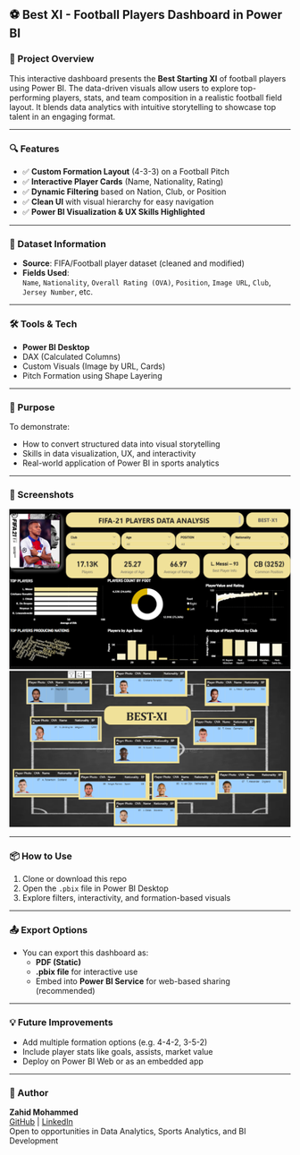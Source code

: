 
## ⚽ Best XI - Football Players Dashboard in Power BI

### 📌 Project Overview

This interactive dashboard presents the **Best Starting XI** of football players using Power BI. The data-driven visuals allow users to explore top-performing players, stats, and team composition in a realistic football field layout. It blends data analytics with intuitive storytelling to showcase top talent in an engaging format.

---

### 🔍 Features

- ✅ **Custom Formation Layout** (4-3-3) on a Football Pitch
- ✅ **Interactive Player Cards** (Name, Nationality, Rating)
- ✅ **Dynamic Filtering** based on Nation, Club, or Position
- ✅ **Clean UI** with visual hierarchy for easy navigation
- ✅ **Power BI Visualization & UX Skills Highlighted**

---

### 📁 Dataset Information

- **Source**: FIFA/Football player dataset (cleaned and modified)
- **Fields Used**:  
  `Name`, `Nationality`, `Overall Rating (OVA)`, `Position`, `Image URL`, `Club`, `Jersey Number`, etc.

---

### 🛠️ Tools & Tech

- **Power BI Desktop**
- DAX (Calculated Columns)
- Custom Visuals (Image by URL, Cards)
- Pitch Formation using Shape Layering

---

### 🎯 Purpose

To demonstrate:
- How to convert structured data into visual storytelling  
- Skills in data visualization, UX, and interactivity  
- Real-world application of Power BI in sports analytics

---

### 📸 Screenshots

![homepage view](images/homepage.png)
![Player Card Details](images/BESTXI-SHOW.png)

---

### 📦 How to Use

1. Clone or download this repo
2. Open the `.pbix` file in Power BI Desktop
3. Explore filters, interactivity, and formation-based visuals

---

### 📤 Export Options

- You can export this dashboard as:
  - **PDF (Static)**
  - **.pbix file** for interactive use
  - Embed into **Power BI Service** for web-based sharing (recommended)

---

### 💡 Future Improvements

- Add multiple formation options (e.g. 4-4-2, 3-5-2)
- Include player stats like goals, assists, market value
- Deploy on Power BI Web or as an embedded app

---

### 👤 Author

**Zahid Mohammed**  
[GitHub](https://github.com/zahid16-code) | [LinkedIn](https://www.linkedin.com/in/zahid16-code)  
Open to opportunities in Data Analytics, Sports Analytics, and BI Development
